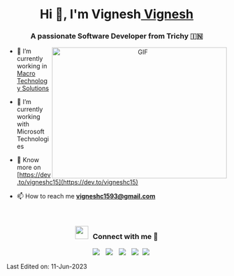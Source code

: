 <h1 align="center">Hi 👋, I'm Vignesh<a href="https://github.com/VigneshC15/" target="blank">
Vignesh</a></h1>
<h3 align="center">A passionate Software Developer from Trichy &#127470;&#127475</h3>
<a target="_blank" align="center">
  <img align="right" top="500" height="300" width="400" alt="GIF" src="https://media.giphy.com/media/SWoSkN6DxTszqIKEqv/giphy.gif">
</a>

- 🔭 I’m currently working in <a href="https://www.macroglobal.co.uk/" target="blank">Macro Technology Solutions</a>

- 🌱 I’m currently working with Microsoft Technologies

- 📝 Know more on [https://dev.to/vigneshc15](https://dev.to/vigneshc15)

- 📫 How to reach me **vigneshc1593@gmail.com**

<br/>
<h3 align="center" > <img src="https://media.giphy.com/media/iY8CRBdQXODJSCERIr/giphy.gif" width="30" height="30" style="margin-right: 10px;">Connect with me 🤝 </h3>

<p align="center">

 <div align="center"  class="icons-social" style="margin-left: 10px;">
        <a style="margin-left: 10px;"  target="_blank" href="https://www.linkedin.com/in/vigneshc15/">
			<img src="https://img.icons8.com/doodle/40/000000/linkedin--v2.png"></a>
        <a style="margin-left: 10px;" target="_blank" href="https://github.com/VigneshC15">
		<img src="https://img.icons8.com/doodle/40/000000/github--v1.png"></a>
		<a style="margin-left: 10px;" target="_blank" href="https://stackoverflow.com/users/9441822/vignesh-c?tab=profile">
				<img src="https://img.icons8.com/external-tal-revivo-color-tal-revivo/40/000000/external-stack-overflow-is-a-question-and-answer-site-for-professional-logo-color-tal-revivo.png"></a>
	   <a style="margin-left: 10px;" target="_blank" href="https://dev.to/vigneshc15">
					<img src="https://img.icons8.com/external-sketchy-juicy-fish/0.6x/external-blog-online-services-sketchy-sketchy-juicy-fish.png"></a>       
		<a style="margin-left: 5px;" target="_blank" href="https://github.com/VigneshC15/VigneshC15/blob/main/Vignesh%20Resume.pdf">
					<img src="https://img.icons8.com/plasticine/0.5x/resume.png" ></a>
      </div>

</p>

Last Edited on: 11-Jun-2023
